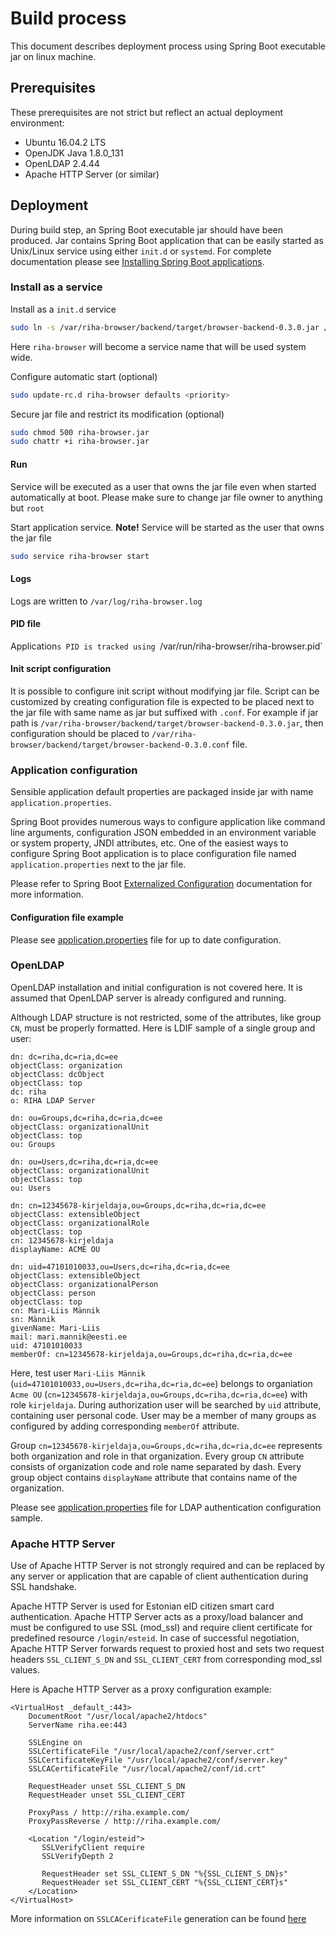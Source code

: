 # Build process
This document describes deployment process using Spring Boot executable jar on linux machine.

## Prerequisites
These prerequisites are not strict but reflect an actual deployment environment:

 - Ubuntu 16.04.2 LTS
 - OpenJDK Java 1.8.0_131
 - OpenLDAP 2.4.44
 - Apache HTTP Server (or similar)

## Deployment
During build step, an Spring Boot executable jar should have been produced. Jar contains Spring Boot application that can be easily started as Unix/Linux service using either `init.d` or `systemd`. For complete documentation please see [Installing Spring Boot applications](https://docs.spring.io/spring-boot/docs/current/reference/html/deployment-install.html#deployment-install).

### Install as a service
Install as a `init.d` service
~~~bash
sudo ln -s /var/riha-browser/backend/target/browser-backend-0.3.0.jar /etc/init.d/riha-browser
~~~
Here `riha-browser` will become a service name that will be used system wide.

Configure automatic start (optional)
~~~bash
sudo update-rc.d riha-browser defaults <priority>
~~~

Secure jar file and restrict its modification (optional)
~~~bash
sudo chmod 500 riha-browser.jar
sudo chattr +i riha-browser.jar
~~~

#### Run
Service will be executed as a user that owns the jar file even when started automatically at boot. Please make sure to change jar file owner to anything but `root`

Start application service. **Note!** Service will be started as the user that owns the jar file
~~~bash
sudo service riha-browser start
~~~

#### Logs
Logs are written to `/var/log/riha-browser.log`

#### PID file
Application`s PID is tracked using `/var/run/riha-browser/riha-browser.pid`

#### Init script configuration
It is possible to configure init script without modifying jar file. Script can be customized by creating configuration file is expected to be placed next to the jar file with same name as jar but suffixed with `.conf`. For example if jar path is `/var/riha-browser/backend/target/browser-backend-0.3.0.jar`, then configuration should be placed to `/var/riha-browser/backend/target/browser-backend-0.3.0.conf` file.

### Application configuration
Sensible application default properties are packaged inside jar with name `application.properties`.

Spring Boot provides numerous ways to configure application like command line arguments, configuration JSON embedded in an environment variable or system property, JNDI attributes, etc. One of the easiest ways to configure Spring Boot application is to place configuration file named `application.properties` next to the jar file.

Please refer to Spring Boot [Externalized Configuration](https://docs.spring.io/spring-boot/docs/current/reference/html/boot-features-external-config.html#boot-features-external-config) documentation for more information.

#### Configuration file example
Please see [application.properties](../backend/src/main/resources/application.properties) file for up to date configuration.

### OpenLDAP
OpenLDAP installation and initial configuration is not covered here. It is assumed that OpenLDAP server is already configured and running.

Although LDAP structure is not restricted, some of the attributes, like group `CN`, must be properly formatted. Here is LDIF sample of a single group and user:
~~~
dn: dc=riha,dc=ria,dc=ee
objectClass: organization
objectClass: dcObject
objectClass: top
dc: riha
o: RIHA LDAP Server

dn: ou=Groups,dc=riha,dc=ria,dc=ee
objectClass: organizationalUnit
objectClass: top
ou: Groups

dn: ou=Users,dc=riha,dc=ria,dc=ee
objectClass: organizationalUnit
objectClass: top
ou: Users

dn: cn=12345678-kirjeldaja,ou=Groups,dc=riha,dc=ria,dc=ee
objectClass: extensibleObject
objectClass: organizationalRole
objectClass: top
cn: 12345678-kirjeldaja
displayName: ACME OU

dn: uid=47101010033,ou=Users,dc=riha,dc=ria,dc=ee
objectClass: extensibleObject
objectClass: organizationalPerson
objectClass: person
objectClass: top
cn: Mari-Liis Männik
sn: Männik
givenName: Mari-Liis
mail: mari.mannik@eesti.ee
uid: 47101010033
memberOf: cn=12345678-kirjeldaja,ou=Groups,dc=riha,dc=ria,dc=ee
~~~
Here, test user `Mari-Liis Männik` (`uid=47101010033,ou=Users,dc=riha,dc=ria,dc=ee`) belongs to organiation `Acme OU` (`cn=12345678-kirjeldaja,ou=Groups,dc=riha,dc=ria,dc=ee`) with role `kirjeldaja`. During authorization user will be searched by `uid` attribute, containing user personal code. User may be a member of many groups as configured by adding corresponding `memberOf` attribute.

Group `cn=12345678-kirjeldaja,ou=Groups,dc=riha,dc=ria,dc=ee` represents both organization and role in that organization. Every group `CN` attribute consists of organization code and role name separated by dash. Every group object contains `displayName` attribute that contains name of the organization.

Please see [application.properties](../backend/src/main/resources/application.properties) file for LDAP authentication configuration sample.

### Apache HTTP Server
Use of Apache HTTP Server is not strongly required and can be replaced by any server or application that are capable of client authentication during SSL handshake.

Apache HTTP Server is used for Estonian eID citizen smart card authentication. Apache HTTP Server acts as a proxy/load balancer and must be configured to use SSL (mod_ssl) and require client certificate for predefined resource `/login/esteid`. In case of successful negotiation, Apache HTTP Server forwards request to proxied host and sets two request headers `SSL_CLIENT_S_DN` and `SSL_CLIENT_CERT` from corresponding mod_ssl values.

Here is Apache HTTP Server as a proxy configuration example:
~~~
<VirtualHost _default_:443>
    DocumentRoot "/usr/local/apache2/htdocs"
    ServerName riha.ee:443
    
    SSLEngine on
    SSLCertificateFile "/usr/local/apache2/conf/server.crt"
    SSLCertificateKeyFile "/usr/local/apache2/conf/server.key"
    SSLCACertificateFile "/usr/local/apache2/conf/id.crt"
    
    RequestHeader unset SSL_CLIENT_S_DN
    RequestHeader unset SSL_CLIENT_CERT
        
    ProxyPass / http://riha.example.com/
    ProxyPassReverse / http://riha.example.com/
            
    <Location "/login/esteid">
       SSLVerifyClient require
       SSLVerifyDepth 2
    
       RequestHeader set SSL_CLIENT_S_DN "%{SSL_CLIENT_S_DN}s"
       RequestHeader set SSL_CLIENT_CERT "%{SSL_CLIENT_CERT}s"
    </Location>
</VirtualHost>
~~~
More information on `SSLCACerificateFile` generation can be found [here](https://eid.eesti.ee/index.php/Authenticating_in_web_applications#Implementing_authentication_with_an_ID_card)